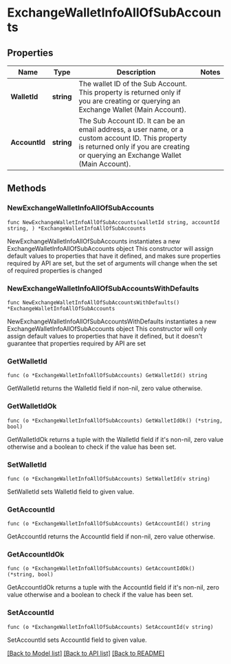 # ExchangeWalletInfoAllOfSubAccounts

## Properties

Name | Type | Description | Notes
------------ | ------------- | ------------- | -------------
**WalletId** | **string** | The wallet ID of the Sub Account. This property is returned only if you are creating or querying an Exchange Wallet (Main Account). | 
**AccountId** | **string** | The Sub Account ID. It can be an email address, a user name, or a custom account ID. This property is returned only if you are creating or querying an Exchange Wallet (Main Account). | 

## Methods

### NewExchangeWalletInfoAllOfSubAccounts

`func NewExchangeWalletInfoAllOfSubAccounts(walletId string, accountId string, ) *ExchangeWalletInfoAllOfSubAccounts`

NewExchangeWalletInfoAllOfSubAccounts instantiates a new ExchangeWalletInfoAllOfSubAccounts object
This constructor will assign default values to properties that have it defined,
and makes sure properties required by API are set, but the set of arguments
will change when the set of required properties is changed

### NewExchangeWalletInfoAllOfSubAccountsWithDefaults

`func NewExchangeWalletInfoAllOfSubAccountsWithDefaults() *ExchangeWalletInfoAllOfSubAccounts`

NewExchangeWalletInfoAllOfSubAccountsWithDefaults instantiates a new ExchangeWalletInfoAllOfSubAccounts object
This constructor will only assign default values to properties that have it defined,
but it doesn't guarantee that properties required by API are set

### GetWalletId

`func (o *ExchangeWalletInfoAllOfSubAccounts) GetWalletId() string`

GetWalletId returns the WalletId field if non-nil, zero value otherwise.

### GetWalletIdOk

`func (o *ExchangeWalletInfoAllOfSubAccounts) GetWalletIdOk() (*string, bool)`

GetWalletIdOk returns a tuple with the WalletId field if it's non-nil, zero value otherwise
and a boolean to check if the value has been set.

### SetWalletId

`func (o *ExchangeWalletInfoAllOfSubAccounts) SetWalletId(v string)`

SetWalletId sets WalletId field to given value.


### GetAccountId

`func (o *ExchangeWalletInfoAllOfSubAccounts) GetAccountId() string`

GetAccountId returns the AccountId field if non-nil, zero value otherwise.

### GetAccountIdOk

`func (o *ExchangeWalletInfoAllOfSubAccounts) GetAccountIdOk() (*string, bool)`

GetAccountIdOk returns a tuple with the AccountId field if it's non-nil, zero value otherwise
and a boolean to check if the value has been set.

### SetAccountId

`func (o *ExchangeWalletInfoAllOfSubAccounts) SetAccountId(v string)`

SetAccountId sets AccountId field to given value.



[[Back to Model list]](../README.md#documentation-for-models) [[Back to API list]](../README.md#documentation-for-api-endpoints) [[Back to README]](../README.md)


